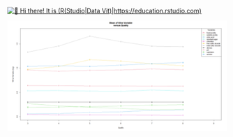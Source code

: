 
[<img src="https://github.com/DJJamsran/images/blob/main/BIlD(1)" alt="👋 Hi there! It is (R(Studio|Data Vit)|https://education.rstudio.com)" title="It is (R(Studio|Data Vit)|https://education.rstudio.com)"/>](https://education.rstudio.com)







<img align="center" alt="GIF" src="https://github.com/DJJamsran/images/blob/main/snp1.png" width="700"/>
